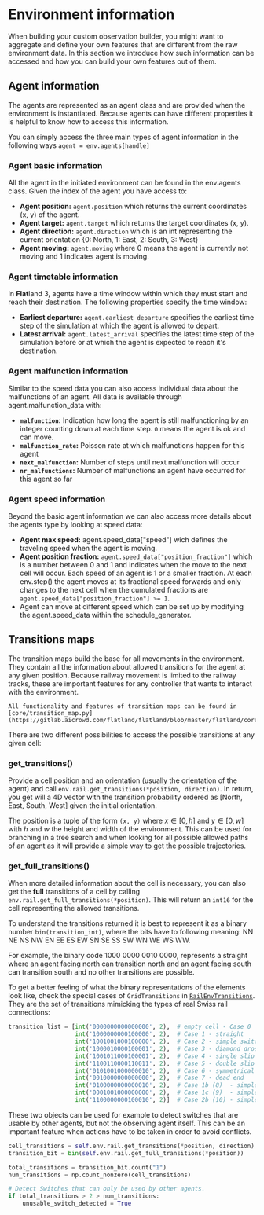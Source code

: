 Environment information
=======================

When building your custom observation builder, you might want to aggregate and define your own features that are different from the raw environment data. In this section we introduce how such information can be accessed and how you can build your own features out of them.


Agent information
-----------------

The agents are represented as an agent class and are provided when the environment is instantiated. Because agents can have different properties it is helpful to know how to access this information. 

You can simply access the three main types of agent information in the following ways `agent = env.agents[handle]`

### Agent basic information 

All the agent in the initiated environment can be found in the env.agents class. Given the index of the agent you have access to:
-   **Agent position:** `agent.position` which returns the current coordinates (x, y) of the agent.
-   **Agent target:** `agent.target` which returns the target coordinates (x, y).
-   **Agent direction:** `agent.direction` which is an int representing the current orientation {0: North, 1: East, 2: South, 3: West}
-   **Agent moving:** `agent.moving` where 0 means the agent is currently not moving and 1 indicates agent is moving.

### Agent timetable information 

In **Flat**land 3, agents have a time window within which they must start and reach their destination. The following properties specify the time window:
-   **Earliest departure:** `agent.earliest_departure` specifies the earliest time step of the simulation at which the agent is allowed to depart.
-   **Latest arrival:** `agent.latest_arrival` specifies the latest time step of the simulation before or at which the agent is expected to reach it's destination.

### Agent malfunction information

Similar to the speed data you can also access individual data about the
malfunctions of an agent. All data is available through
agent.malfunction_data with:

- **`malfunction`:** Indication how long the agent is still malfunctioning by an integer counting down at each time step. `0` means the agent is ok and can move.
- **`malfunction_rate`:** Poisson rate at which malfunctions happen for this agent
- **`next_malfunction`:** Number of steps until next malfunction will occur
- **`nr_malfunctions`:** Number of malfunctions an agent have occurred for this agent so far

### Agent speed information

<!-- ```{note}
Speed profiles are not used in the first round of the NeurIPS 2020 challenge.
``` -->

Beyond the basic agent information we can also access more details about
the agents type by looking at speed data:

-   **Agent max speed:** agent.speed_data["speed"] wich defines the traveling speed when the agent is moving.
-   **Agent position fraction:** `agent.speed_data["position_fraction"]` which is a number between 0 and 1 and indicates when the move to the next cell will occur. Each speed of an agent is 1 or a smaller fraction. At each env.step() the agent moves at its fractional speed forwards and only changes to the next cell when the cumulated fractions are `agent.speed_data["position_fraction"] >= 1`.
-   Agent can move at different speed which can be set up by modifying the agent.speed_data within the schedule_generator.


Transitions maps
----------------

The transition maps build the base for all movements in the environment. They contain all the information about allowed transitions for the agent at any given position. Because railway movement is limited to the railway tracks, these are important features for any controller that wants to interact with the environment. 

```{admonition} Code reference
All functionality and features of transition maps can be found in [core/transition_map.py](https://gitlab.aicrowd.com/flatland/flatland/blob/master/flatland/core/transition_map.py).
```

There are two different possibilities to access the possible transitions at any given cell:

### get_transitions()

Provide a cell position and an orientation (usually the orientation of the agent) and call `env.rail.get_transitions(*position, direction)`. In return, you get will a 4D vector with the transition probability ordered as [North, East, South, West] given the initial orientation.

The position is a tuple of the form `(x, y)` where $x \in [0, h]$ and $y \in [0, w]$ with $h$ and $w$ the height and width of the environment. This can be used for branching in a tree search and when looking for all possible allowed paths of an agent as it will provide a simple way to get the possible trajectories.

### get_full_transitions()
    
When more detailed information about the cell is necessary, you can also get the **full** transitions of a cell by calling `env.rail.get_full_transitions(*position)`. This will return an `int16` for the cell representing the allowed transitions. 

To understand the transitions returned it is best to represent it as a binary number `bin(transition_int)`, where the bits have to following meaning: NN NE NS NW EN EE ES EW SN SE SS SW WN WE WS WW. 

For example, the binary code 1000 0000 0010 0000, represents a straight where an agent facing north can transition north and an agent facing south can transition south and no other transitions are possible. 

To get a better feeling of what the binary representations of the elements look like, check the special cases of `GridTransitions` in [`RailEnvTransitions`](https://gitlab.aicrowd.com/flatland/flatland/blob/master/flatland/core/grid/rail_env_grid.py#L28). They are the set of transitions mimicking the types of real Swiss rail connections:

```python
transition_list = [int('0000000000000000', 2),  # empty cell - Case 0
                   int('1000000000100000', 2),  # Case 1 - straight
                   int('1001001000100000', 2),  # Case 2 - simple switch
                   int('1000010000100001', 2),  # Case 3 - diamond drossing
                   int('1001011000100001', 2),  # Case 4 - single slip
                   int('1100110000110011', 2),  # Case 5 - double slip
                   int('0101001000000010', 2),  # Case 6 - symmetrical
                   int('0010000000000000', 2),  # Case 7 - dead end
                   int('0100000000000010', 2),  # Case 1b (8)  - simple turn right
                   int('0001001000000000', 2),  # Case 1c (9)  - simple turn left
                   int('1100000000100010', 2)]  # Case 2b (10) - simple switch mirrored
```

These two objects can be used for example to detect switches that are usable by other agents, but not the observing agent itself. This can be an important feature when actions have to be taken in order to avoid conflicts.

```python
cell_transitions = self.env.rail.get_transitions(*position, direction)
transition_bit = bin(self.env.rail.get_full_transitions(*position))

total_transitions = transition_bit.count("1")
num_transitions = np.count_nonzero(cell_transitions)

# Detect Switches that can only be used by other agents.
if total_transitions > 2 > num_transitions:
    unusable_switch_detected = True
```


